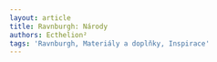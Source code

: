 ```yaml
---
layout: article
title: Ravnburgh: Národy
authors: Ecthelion²
tags: 'Ravnburgh, Materiály a doplňky, Inspirace'
---
```

